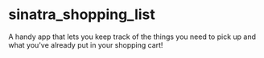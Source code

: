 # sinatra_shopping_list
A handy app that lets you keep track of the things you need to pick up and what you've already put in your shopping cart!
